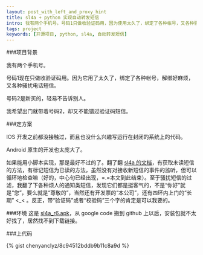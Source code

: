 ```yaml
---
layout: post_with_left_and_proxy_hint
title: sl4a + python 实现自动转发短信
intro: 我有两个手机号。号码1只做收验证码用，因为使用太久了，绑定了各种帐号，又各种骚扰电话短信。号码2只有少数几个人知道。我希望出门就带着号码2，却又不能错过验证码短信。于是，我用 sl4a + python 写了个自动转发短信的小脚本。这样就可以少带一部烦人的手机出门啦，顺便还可以加点对骚扰短信的过滤。
tags: project
keywords: [开源项目, python, sl4a, 自动转发短信]
---
```

###项目背景

我有两个手机号。    

号码1现在只做收验证码用。因为它用了太久了，绑定了各种帐号，解绑好麻烦，又各种骚扰电话短信。     

号码2是新买的，轻易不告诉别人。     

我希望出门就带着号码2，却又不能错过验证码短信。   


###定方案

IOS 开发之前都没接触过，而且也没什么兴趣写运行在封闭的系统上的代码。    

Android 原生的开发也太庞大了。

如果能用小脚本实现，那是最好不过的了。翻了翻 [sl4a 的文档](http://www.mithril.com.au/android/doc/)，有获取未读短信的方法，有标记短信为已读的方法，虽然没有对接收新短信的事件的监听，但可以循环地检查嘛（好的，中心句已经出现，=.=本文到此结束）。至于骚扰短信的过滤，我翻了下各种烦人的通知类短信，发现它们都是挺客气的，不是“你好”就是“您”，要么就是“尊敬的”，当然还有开发票的“本公司”，还有四环内上门的“长期” <_< 。反正，带“验证码”或者“校验码”三个字的肯定是可以我要的。    


###环境
这是 [sl4a_r6.apk](http://pages.feling.net/download/sl4a_r6.apk)，从 google code 搬到 github 上以后，安装包就不太好找了，居然找不到下载链接。

###上代码

{% gist chenyanclyz/8c94512bddb9b11c8a9d %}

